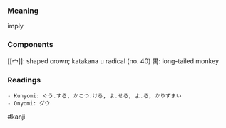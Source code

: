 ### Meaning

imply

### Components

[[宀]]: shaped crown; katakana u radical (no. 40) 禺: long-tailed monkey

### Readings

```
- Kunyomi: ぐう.する, かこつ.ける, よ.せる, よ.る, かりずまい
- Onyomi: グウ
```

#kanji
